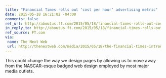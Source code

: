 ```yaml
---
title: "Financial Times rolls out ‘cost per hour’ advertising metric"
date: 2015-05-18 16:21:02 -04:00
comments: false
ref_url: http://aboutus.ft.com/2015/05/18/financial-times-rolls-out-cost-per-hour-advertising-metric/
in_reply_to: http://aboutus.ft.com/2015/05/18/financial-times-rolls-out-cost-per-hour-advertising-metric/
ref_source: FT.com
via:
 name: The Next Web
 url: http://thenextweb.com/media/2015/05/18/the-financial-times-introduces-cost-per-hour-ad-metric-to-focus-on-engagement/
---
```


This could change the way we design pages by allowing us to move away from the NASCAR-esque badged web design employed by most major media outlets.